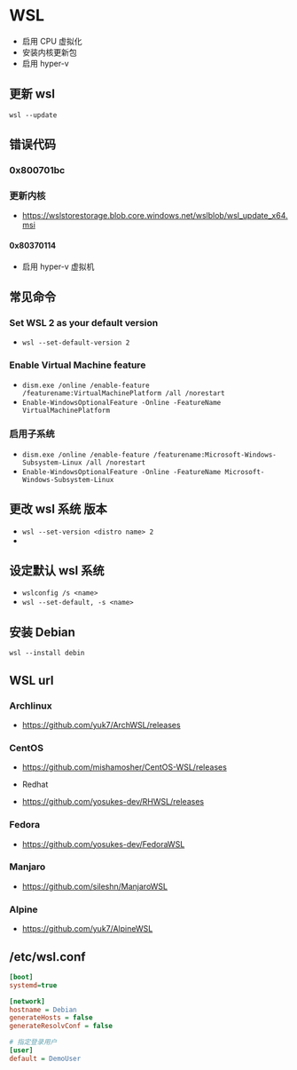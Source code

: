 # WSL
- 启用 CPU 虚拟化
- 安装内核更新包
- 启用 hyper-v

## 更新 wsl
`wsl --update`

## 错误代码
### 0x800701bc
### 更新内核
- https://wslstorestorage.blob.core.windows.net/wslblob/wsl_update_x64.msi

#### 0x80370114
- 启用 hyper-v 虚拟机


## 常见命令
### Set WSL 2 as your default version
- `wsl --set-default-version 2`

### Enable Virtual Machine feature
- `dism.exe /online /enable-feature /featurename:VirtualMachinePlatform /all /norestart`
- `Enable-WindowsOptionalFeature -Online -FeatureName VirtualMachinePlatform`

### 启用子系统
- `dism.exe /online /enable-feature /featurename:Microsoft-Windows-Subsystem-Linux /all /norestart`
- `Enable-WindowsOptionalFeature -Online -FeatureName Microsoft-Windows-Subsystem-Linux`

## 更改 wsl 系统 版本
- `wsl --set-version <distro name> 2`
-
## 设定默认 wsl 系统
- `wslconfig /s <name>`
- `wsl --set-default, -s <name>`

## 安装 Debian
`wsl --install debin`

## WSL url

### Archlinux
- https://github.com/yuk7/ArchWSL/releases

### CentOS
- https://github.com/mishamosher/CentOS-WSL/releases

* Redhat
- https://github.com/yosukes-dev/RHWSL/releases

### Fedora
- https://github.com/yosukes-dev/FedoraWSL

### Manjaro
- https://github.com/sileshn/ManjaroWSL

### Alpine
- https://github.com/yuk7/AlpineWSL

## /etc/wsl.conf

```ini
[boot]
systemd=true

[network]
hostname = Debian
generateHosts = false
generateResolvConf = false

# 指定登录用户
[user]
default = DemoUser

```
